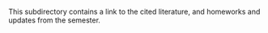 This subdirectory contains a link to the cited literature, and homeworks and updates from the semester. 
